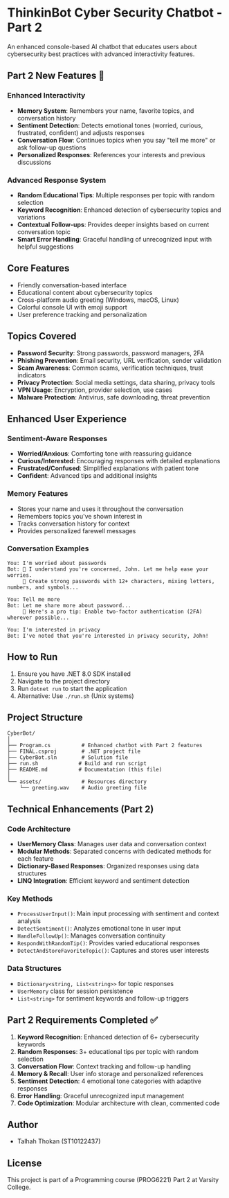 # ThinkinBot Cyber Security Chatbot - Part 2

An enhanced console-based AI chatbot that educates users about cybersecurity best practices with advanced interactivity features.

## Part 2 New Features 🧠

### Enhanced Interactivity
- **Memory System**: Remembers your name, favorite topics, and conversation history
- **Sentiment Detection**: Detects emotional tones (worried, curious, frustrated, confident) and adjusts responses
- **Conversation Flow**: Continues topics when you say "tell me more" or ask follow-up questions
- **Personalized Responses**: References your interests and previous discussions

### Advanced Response System
- **Random Educational Tips**: Multiple responses per topic with random selection
- **Keyword Recognition**: Enhanced detection of cybersecurity topics and variations
- **Contextual Follow-ups**: Provides deeper insights based on current conversation topic
- **Smart Error Handling**: Graceful handling of unrecognized input with helpful suggestions

## Core Features

- Friendly conversation-based interface
- Educational content about cybersecurity topics
- Cross-platform audio greeting (Windows, macOS, Linux)
- Colorful console UI with emoji support
- User preference tracking and personalization

## Topics Covered

- **Password Security**: Strong passwords, password managers, 2FA
- **Phishing Prevention**: Email security, URL verification, sender validation
- **Scam Awareness**: Common scams, verification techniques, trust indicators
- **Privacy Protection**: Social media settings, data sharing, privacy tools
- **VPN Usage**: Encryption, provider selection, use cases
- **Malware Protection**: Antivirus, safe downloading, threat prevention

## Enhanced User Experience

### Sentiment-Aware Responses
- **Worried/Anxious**: Comforting tone with reassuring guidance
- **Curious/Interested**: Encouraging responses with detailed explanations
- **Frustrated/Confused**: Simplified explanations with patient tone
- **Confident**: Advanced tips and additional insights

### Memory Features
- Stores your name and uses it throughout the conversation
- Remembers topics you've shown interest in
- Tracks conversation history for context
- Provides personalized farewell messages

### Conversation Examples
```
You: I'm worried about passwords
Bot: 🤗 I understand you're concerned, John. Let me help ease your worries. 
     🔐 Create strong passwords with 12+ characters, mixing letters, numbers, and symbols...

You: Tell me more
Bot: Let me share more about password...
     🔐 Here's a pro tip: Enable two-factor authentication (2FA) wherever possible...

You: I'm interested in privacy
Bot: I've noted that you're interested in privacy security, John!
```

## How to Run

1. Ensure you have .NET 8.0 SDK installed
2. Navigate to the project directory
3. Run `dotnet run` to start the application
4. Alternative: Use `./run.sh` (Unix systems)

## Project Structure

```
CyberBot/
│
├── Program.cs          # Enhanced chatbot with Part 2 features
├── FINAL.csproj        # .NET project file
├── CyberBot.sln        # Solution file
├── run.sh             # Build and run script
├── README.md          # Documentation (this file)
│
└── assets/             # Resources directory
    └── greeting.wav    # Audio greeting file
```

## Technical Enhancements (Part 2)

### Code Architecture
- **UserMemory Class**: Manages user data and conversation context
- **Modular Methods**: Separated concerns with dedicated methods for each feature
- **Dictionary-Based Responses**: Organized responses using data structures
- **LINQ Integration**: Efficient keyword and sentiment detection

### Key Methods
- `ProcessUserInput()`: Main input processing with sentiment and context analysis
- `DetectSentiment()`: Analyzes emotional tone in user input
- `HandleFollowUp()`: Manages conversation continuity
- `RespondWithRandomTip()`: Provides varied educational responses
- `DetectAndStoreFavoriteTopic()`: Captures and stores user interests

### Data Structures
- `Dictionary<string, List<string>>` for topic responses
- `UserMemory` class for session persistence
- `List<string>` for sentiment keywords and follow-up triggers

## Part 2 Requirements Completed ✅

1. **Keyword Recognition**: Enhanced detection of 6+ cybersecurity keywords
2. **Random Responses**: 3+ educational tips per topic with random selection
3. **Conversation Flow**: Context tracking and follow-up handling
4. **Memory & Recall**: User info storage and personalized references
5. **Sentiment Detection**: 4 emotional tone categories with adaptive responses
6. **Error Handling**: Graceful unrecognized input management
7. **Code Optimization**: Modular architecture with clean, commented code

## Author

- Talhah Thokan (ST10122437)

## License

This project is part of a Programming course (PROG6221) Part 2 at Varsity College. 